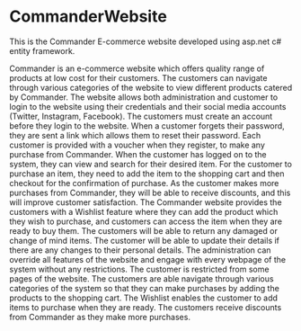 # CommanderWebsite
This is the Commander E-commerce website developed using asp.net c# entity framework.

Commander is an e-commerce website which offers quality range of products at low cost for their customers. The customers can navigate through various categories of the website to view different products catered by Commander. The website allows both administration and customer to login to the website using their credentials and their social media accounts (Twitter, Instagram, Facebook). The customers must create an account before they login to the website. When a customer forgets their password, they are sent a link which allows them to reset their password. 
Each customer is provided with a voucher when they register, to make any purchase from Commander. When the customer has logged on to the system, they can view and search for their desired item. For the customer to purchase an item, they need to add the item to the shopping cart and then checkout for the confirmation of purchase. As the customer makes more purchases from Commander, they will be able to receive discounts, and this will improve customer satisfaction.
The Commander website provides the customers with a Wishlist feature where they can add the product which they wish to purchase, and customers can access the item when they are ready to buy them. The customers will be able to return any damaged or change of mind items. The customer will be able to update their details if there are any changes to their personal details.
The administration can override all features of the website and engage with every webpage of the system without any restrictions. The customer is restricted from some pages of the website. The customers are able navigate through various categories of the system so that they can make purchases by adding the products to the shopping cart. The Wishlist enables the customer to add items to purchase when they are ready. The customers receive discounts from Commander as they make more purchases. 


